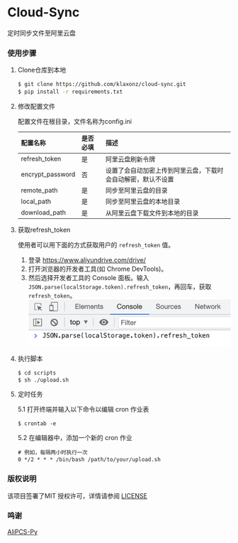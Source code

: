 

# Cloud-Sync

定时同步文件至阿里云盘


### **使用步骤**

1. Clone仓库到本地

    ```sh
    $ git clone https://github.com/klaxonz/cloud-sync.git
    $ pip install -r requirements.txt
    ```

2. 修改配置文件

    配置文件在根目录，文件名称为config.ini

    | 配置名称         | 是否必填 | 描述                                                         |
    | ---------------- | -------- | ------------------------------------------------------------ |
    | refresh_token    | 是       | 阿里云盘刷新令牌                                             |
    | encrypt_password | 否       | 设置了会自动加密上传到阿里云盘，下载时会自动解密，默认不设置 |
    | remote_path      | 是       | 同步至阿里云盘的目录                                         |
    | local_path       | 是       | 同步至阿里云盘的本地目录                                     |
    | download_path    | 是       | 从阿里云盘下载文件到本地的目录                               |

3. 获取refresh_token

   使用者可以用下面的方式获取用户的 `refresh_token` 值。

   1. 登录 https://www.aliyundrive.com/drive/
   2. 打开浏览器的开发者工具(如 Chrome DevTools)。
   3. 然后选择开发者工具的 Console 面板。输入 `JSON.parse(localStorage.token).refresh_token`，再回车，获取 `refresh_token`。
       ![refresh_token](images/refresh_token.png)

4. 执行脚本

    ```
    $ cd scripts
    $ sh ./upload.sh
    ```

5. 定时任务

    5.1 打开终端并输入以下命令以编辑 cron 作业表

    ```
    $ crontab -e
    ```

    5.2 在编辑器中，添加一个新的 cron 作业

    ```
    # 例如，每隔两小时执行一次
    0 */2 * * * /bin/bash /path/to/your/upload.sh
    ```

    

### 版权说明

该项目签署了MIT 授权许可，详情请参阅 [LICENSE](https://github.com/klaxonz/cloud-sync/blob/main/LICENSE)




### 鸣谢
[AliPCS-Py](https://github.com/PeterDing/AliPCS-Py)
